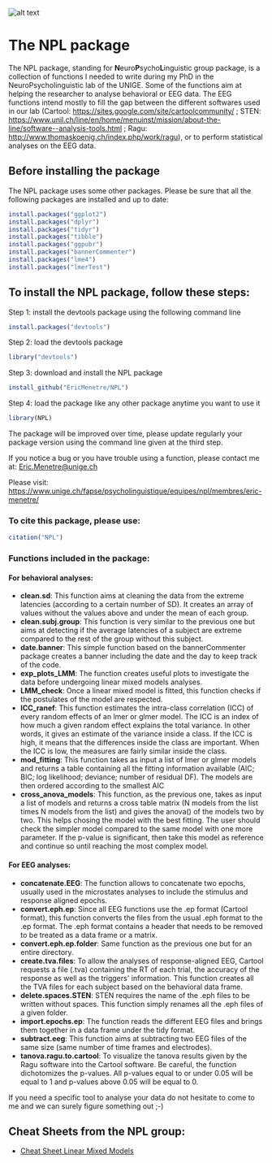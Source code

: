 ![alt text](https://alumniunige.ch/wp-content/uploads/2017/12/UNIGE-logo-site-ALUMNI-unige-4.jpg "Logo Title Text 1")
# The NPL package  

The NPL package, standing for **N**euro**P**sycho**L**inguistic group package, is a collection of functions I needed to write during my PhD in the NeuroPsycholinguistic lab of the UNIGE. Some of the functions aim at helping the researcher to analyse behavioral or EEG data. The EEG functions intend mostly to fill the gap between the different softwares used in our lab (Cartool: https://sites.google.com/site/cartoolcommunity/ ; STEN: https://www.unil.ch/line/en/home/menuinst/mission/about-the-line/software--analysis-tools.html ; Ragu: http://www.thomaskoenig.ch/index.php/work/ragu), or to perform statistical analyses on the EEG data. 


## Before installing the package

The NPL package uses some other packages. Please be sure that all the following packages are installed and up to date: 

```r
install.packages("ggplot2")
install.packages("dplyr")
install.packages("tidyr")
install.packages("tibble")
install.packages("ggpubr")
install.packages("bannerCommenter")
install.packages("lme4")
install.packages("lmerTest")

```

## To install the NPL package, follow these steps: 

Step 1: install the devtools package using the following command line

```r
install.packages("devtools")
```

Step 2: load the devtools package

```r
library("devtools")
```
Step 3: download and install the NPL package

```r
install_github("EricMenetre/NPL")
```
Step 4: load the package like any other package anytime you want to use it

```r
library(NPL)
```
The package will be improved over time, please update regularly your package version using the command line given at the third step. 

If you notice a bug or you have trouble using a function, please contact me at: Eric.Menetre@unige.ch

Please visit: https://www.unige.ch/fapse/psycholinguistique/equipes/npl/membres/eric-menetre/


### To cite this package, please use: 

```r
citation("NPL")
```

### Functions included in the package:

#### For behavioral analyses:
* **clean.sd**: This function aims at cleaning the data from the extreme latencies (according to a certain number of SD). It creates an array of values without the values above and under the mean of each group.
* **clean.subj.group**: This function is very similar to the previous one but aims at detecting if the average latencies of a subject are extreme compared to the rest of the group without this subject.
* **date.banner**: This simple function based on the bannerCommenter package creates a banner including the date and the day to keep track of the code.
* **exp_plots_LMM**: The function creates useful plots to investigate the data before undergoing linear mixed models analyses.
* **LMM_check**: Once a linear mixed model is fitted, this function checks if the postulates of the model are respected.
* **ICC_ranef**: This function estimates the intra-class correlation (ICC) of every random effects of an lmer or glmer model. The ICC is an index of how much a given random effect explains the total variance. In other words, it gives an estimate of the variance inside a class. If the ICC is high, it means that the differences inside the class are important. When the ICC is low, the measures are fairly similar inside the class.
* **mod_fitting**: This function takes as input a list of lmer or glmer models and returns a table containing all the fitting information available (AIC; BIC; log likelihood; deviance; number of residual DF). The models are then ordered according to the smallest AIC
* **cross_anova_models**: This function, as the previous one, takes as input a list of models and returns a cross table matrix (N models from the list times N models from the list) and gives the anova() of the models two by two. This helps chosing the model with the best fitting. The user should check the simpler model compared to the same model with one more parameter. If the p-value is significant, then take this model as reference and continue so until reaching the most complex model. 


#### For EEG analyses:
* **concatenate.EEG**: The function allows to concatenate two epochs, usually used in the microstates analyses to include the stimulus and response aligned epochs.
* **convert.eph.ep**: Since all EEG functions use the .ep format (Cartool format), this function converts the files from the usual .eph format to the .ep format. The .eph format contains a header that needs to be removed to be treated as a data frame or a matrix.
* **convert.eph.ep.folder**: Same function as the previous one but for an entire directory.
* **create.tva.files**: To allow the analyses of response-aligned EEG, Cartool requests a file (.tva) containing the RT of each trial, the accuracy of the response as well as the triggers' information. This function creates all the TVA files for each subject based on the behavioral data frame.
* **delete.spaces.STEN**: STEN requires the name of the .eph files to be written without spaces. This function simply renames all the .eph files of a given folder.
* **import.epochs.ep**: The function reads the different EEG files and brings them together in a data frame under the tidy format. 
* **subtract.eeg**: This function aims at subtracting two EEG files of the same size (same number of time frames and electrodes).
* **tanova.ragu.to.cartool**: To visualize the tanova results given by the Ragu software into the Cartool software. Be careful, the function dichotomizes the p-values. All p-values equal to or under 0.05 will be equal to 1 and p-values above 0.05 will be equal to 0.

If you need a specific tool to analyse your data do not hesitate to come to me and we can surely figure something out ;-)


## Cheat Sheets from the NPL group:

* [Cheat Sheet Linear Mixed Models](https://github.com/EricMenetre/R-codes/blob/master/CheatSheet%20Linear%20Mixed%20Models.pdf)
